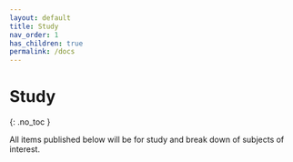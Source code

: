 ```yaml
---
layout: default
title: Study
nav_order: 1
has_children: true
permalink: /docs
---
```


# Study
{: .no_toc }

All items published below will be for study and break down of subjects of interest.
